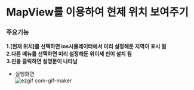 # MapView를 이용하여 현제 위치 보여주기<br>
### 주요기능<br>
**1.[현재 위치]를 선택하면 ios시뮬레이터에서 미리 설정해둔 지역이 표시 됨**<br>
**2.다른 메뉴를 선택하면 미리 설정해둔 위이세 핀이 설치 됨**<br>
**3.핀을 클릭하면 설명문이 나타남**<br>
- 실행화면<br>
![ezgif com-gif-maker](https://user-images.githubusercontent.com/60169777/73906673-1da1a700-48e7-11ea-899b-a92c39b28539.gif)
